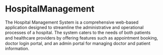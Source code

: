 # HospitalManagement
The Hospital Management System is a comprehensive web-based
application designed to streamline the administrative and operational
processes of a hospital. The system caters to the needs of both
patients and healthcare providers by oﬀering features such as
appointment booking, doctor login portal, and an admin portal for
managing doctor and patient information.
